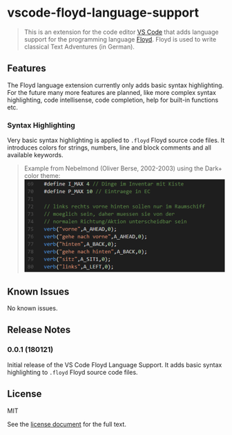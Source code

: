# vscode-floyd-language-support

> This is an extension for the code editor [VS Code](https://code.visualstudio.com/) that adds language support for the programming language [Floyd](http://oliver-berse.de/). Floyd is used to write classical Text Adventures (in German).

## Features

The Floyd language extension currently only adds basic syntax highlighting. For the future many more features are planned, like more complex syntax highlighting, code intellisense, code completion, help for built-in functions etc.

### Syntax Highlighting
Very basic syntax highlighting is applied to `.floyd` Floyd source code files. It introduces colors for strings, numbers, line and block comments and all available keywords.

> Example from Nebelmond (Oliver Berse, 2002-2003) using the Dark+ color theme:
![Syntax Highlighting Example](images/SyntaxHighlightingExample.png)

## Known Issues

No known issues.

## Release Notes

### 0.0.1 (180121)

Initial release of the VS Code Floyd Language Support. It adds basic syntax highlighting to `.floyd` Floyd source code files.

## License

MIT  

See the [license document](LICENSE) for the full text.
